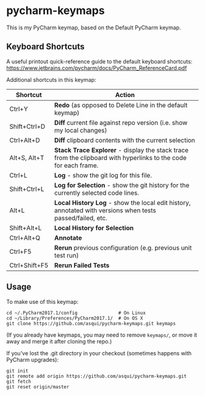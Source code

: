 # pycharm-keymaps

This is my PyCharm keymap, based on the Default PyCharm keymap.


## Keyboard Shortcuts

A useful printout quick-reference guide to the default keyboard shortcuts:
https://www.jetbrains.com/pycharm/docs/PyCharm_ReferenceCard.pdf

Additional shortcuts in this keymap:

| Shortcut          | Action
| ----------------- | ----------------- 
| Ctrl+Y            | **Redo** (as opposed to Delete Line in the default keymap)
| Shift+Ctrl+D      | **Diff** current file against repo version (i.e. show my local changes)
| Ctrl+Alt+D        | **Diff** clipboard contents with the current selection
| Alt+S, Alt+T      | **Stack Trace Explorer** - display the stack trace from the clipboard with hyperlinks to the code for each frame.
| Ctrl+L            | **Log** - show the git log for this file.
| Shift+Ctrl+L      | **Log for Selection** - show the git history for the currently selected code lines.
| Alt+L             | **Local History Log** - show the local edit history, annotated with versions when tests passed/failed, etc.
| Shift+Alt+L       | **Local History for Selection**
| Ctrl+Alt+Q        | **Annotate**
| Ctrl+F5           | **Rerun** previous configuration (e.g. previous unit test run)
| Ctrl+Shift+F5     | **Rerun Failed Tests**


## Usage

To make use of this keymap:

	cd ~/.PyCharm2017.1/config               # On Linux
	cd ~/Library/Preferences/PyCharm2017.1/  # On OS X
	git clone https://github.com/asqui/pycharm-keymaps.git keymaps

(If you already have keymaps, you may need to remove `keymaps/`, or move it away and merge it after cloning the repo.)

If you've lost the .git directory in your checkout (sometimes happens with PyCharm upgrades):

	git init
	git remote add origin https://github.com/asqui/pycharm-keymaps.git
	git fetch
	git reset origin/master
